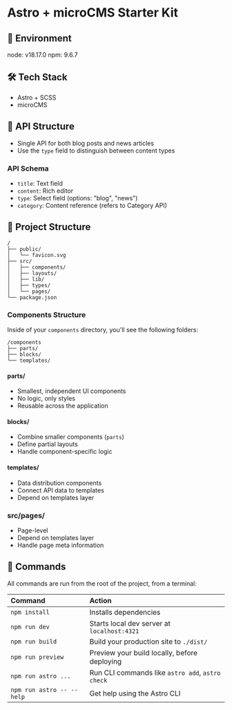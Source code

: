 # Astro + microCMS Starter Kit

## 🌱 Environment

node: v18.17.0
npm: 9.6.7

## 🛠️ Tech Stack

- Astro + SCSS
- microCMS

## 🚀 API Structure

- Single API for both blog posts and news articles
- Use the `type` field to distinguish between content types

### API Schema

- `title`: Text field
- `content`: Rich editor
- `type`: Select field (options: "blog", "news")
- `category`: Content reference (refers to Category API)

## 🚀 Project Structure

```text
/
├── public/
│   └── favicon.svg
├── src/
│   ├── components/
│   ├── layouts/
│   ├── lib/
│   ├── types/
│   └── pages/
└── package.json
```

### Components Structure

Inside of your `components` directory, you'll see the following folders:

```text
/components
├── parts/
├── blocks/
└── templates/
```

#### parts/

- Smallest, independent UI components
- No logic, only styles
- Reusable across the application

#### blocks/

- Combine smaller components (`parts`)
- Define partial layouts
- Handle component-specific logic

#### templates/

- Data distribution components
- Connect API data to templates
- Depend on templates layer

### src/pages/

- Page-level
- Depend on templates layer
- Handle page meta information

## 🧞 Commands

All commands are run from the root of the project, from a terminal:

| Command                   | Action                                           |
| :------------------------ | :----------------------------------------------- |
| `npm install`             | Installs dependencies                            |
| `npm run dev`             | Starts local dev server at `localhost:4321`      |
| `npm run build`           | Build your production site to `./dist/`          |
| `npm run preview`         | Preview your build locally, before deploying     |
| `npm run astro ...`       | Run CLI commands like `astro add`, `astro check` |
| `npm run astro -- --help` | Get help using the Astro CLI                     |

